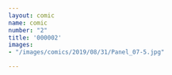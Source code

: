```yaml
---
layout: comic
name: comic
number: "2"
title: '000002'
images:
- "/images/comics/2019/08/31/Panel_07-5.jpg"

---
```

